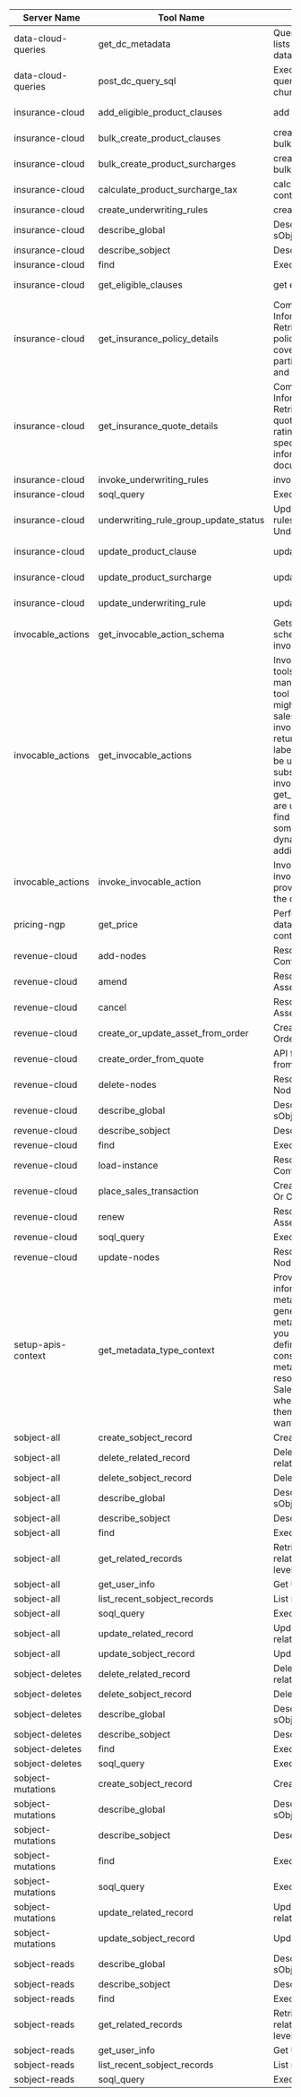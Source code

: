 | Server Name | Tool Name | Tool Description | Endpoint |
|-------------|-----------|------------------|----------|
| data-cloud-queries | get_dc_metadata | Query the metadata API to lists all entities in the dataspace. | /ssot/metadata |
| data-cloud-queries | post_dc_query_sql | Execute a Data Cloud SQL query, returning the first chunk of data and metadata | /ssot/query-sql |
| insurance-cloud | add_eligible_product_clauses | add eligible product clauses | /connect/insurance/product-clauses/add-eligible-product-clauses |
| insurance-cloud | bulk_create_product_clauses | create product clauses in bulk | /connect/insurance/product-clauses/bulk |
| insurance-cloud | bulk_create_product_surcharges | create product surcharges in bulk | /connect/insurance/product-surcharges/bulk |
| insurance-cloud | calculate_product_surcharge_tax | calculate tax on a quote or a context | /connect/insurance/product-surcharges/tax-calculation |
| insurance-cloud | create_underwriting_rules | create underwriting rules | /connect/insurance/underwriting-rules |
| insurance-cloud | describe_global | Describe Global (List all sObjects) | /sobjects |
| insurance-cloud | describe_sobject | Describe sObject | /sobjects/{sobject-name}/describe |
| insurance-cloud | find | Execute a SOSL search | /search |
| insurance-cloud | get_eligible_clauses | get eligible clauses | /connect/insurance/product-clauses/eligible-product-clauses |
| insurance-cloud | get_insurance_policy_details | Comprehensive Policy Information Retrieval - Retrieves complete insurance policy information including coverage details, participants, billing history, and transaction records | /connect/insurance/policies/{policyId} |
| insurance-cloud | get_insurance_quote_details | Comprehensive Quote Information Retrieval - Retrieves complete insurance quote information including rating details, coverage specifications, participant information, and documentation | /connect/insurance/quotes/{quoteId} |
| insurance-cloud | invoke_underwriting_rules | invoke underwriting rules | /connect/insurance/underwriting-rules/invoke |
| insurance-cloud | soql_query | Execute SOQL Query | /query |
| insurance-cloud | underwriting_rule_group_update_status | Updates the status of the ruleset backing the specified Underwriting Rule Group | /connect/insurance/underwriting-rule-group-status/{uwrGroupId} |
| insurance-cloud | update_product_clause | update a product clause | /connect/insurance/product-clauses/{productClauseId} |
| insurance-cloud | update_product_surcharge | update a product surcharge | /connect/insurance/product-surcharges/{productSurchargeId} |
| insurance-cloud | update_underwriting_rule | update an underwriting rule | /connect/insurance/underwriting-rules/{underwritingRuleId} |
| invocable_actions | get_invocable_action_schema | Gets the input and output schema for a specific invocable action. | /invocableactions/{id} |
| invocable_actions | get_invocable_actions | Invocable Actions are tools/functions that abstract many functionalities. Use this tool to explore what actions might be present in your salesforce org. Gets all invocable actions, each returned item contains id and label. The returned Id should be used as is when subsequent tools such as invoke_invocable_action and get_invocable_action_schema are used. When you don't find a mcp tool to achieve something, use this tool to dynamically discover additional capabilities. | /invocableactions |
| invocable_actions | invoke_invocable_action | Invokes the specified invocable action with the provided input and returns the output. | /invocableactions/{id}/invocations |
| pricing-ngp | get_price | Perform pricing using input data mapped to a pricing context and procedure. | /connect/core-pricing/pricing |
| revenue-cloud | add-nodes | Resource for the Add Nodes Configurator API | /connect/cpq/configurator/actions/add-nodes |
| revenue-cloud | amend | Resource for the Amend Asset API | /connect/revenue-management/assets/actions/amend |
| revenue-cloud | cancel | Resource for the Cancel Asset API | /connect/revenue-management/assets/actions/cancel |
| revenue-cloud | create_or_update_asset_from_order | Create or Update Assets from Order | /actions/standard/createOrUpdateAssetFromOrder |
| revenue-cloud | create_order_from_quote | API for creating an Order from Quote | /actions/standard/createOrderFromQuote |
| revenue-cloud | delete-nodes | Resource for the Delete Nodes Configurator API | /connect/cpq/configurator/actions/delete-nodes |
| revenue-cloud | describe_global | Describe Global (List all sObjects) | /sobjects |
| revenue-cloud | describe_sobject | Describe sObject | /sobjects/{sobject-name}/describe |
| revenue-cloud | find | Execute a SOSL search | /search |
| revenue-cloud | load-instance | Resource for the Load Configuration Instance API | /connect/cpq/configurator/actions/load-instance |
| revenue-cloud | place_sales_transaction | Create or Update RLM Quote Or Order | /connect/rev/sales-transaction/actions/place |
| revenue-cloud | renew | Resource for the Renew Asset API | /connect/revenue-management/assets/actions/renew |
| revenue-cloud | soql_query | Execute SOQL Query | /query |
| revenue-cloud | update-nodes | Resource for the Update Nodes Configurator API | /connect/cpq/configurator/actions/update-nodes |
| setup-apis-context | get_metadata_type_context | Provides contextual information about Salesforce metadata types to help generate accurate Salesforce metadata files. This tool gives you complete field definitions, valid values, constraints, and examples for metadata types. It is a useful resource for creating valid Salesforce metadata files when you need to generate them programmatically, or want to ensure accuracy. | /metadatamcp/{metadataTypeName} |
| sobject-all | create_sobject_record | Create a record for sObject | /sobjects/{sobject-name} |
| sobject-all | delete_related_record | Delete a related record via relationship traversal | /sobjects/{sobject-name}/{id}/{relationship-path} |
| sobject-all | delete_sobject_record | Delete a record for sObject | /sobjects/{sobject-name}/{id} |
| sobject-all | describe_global | Describe Global (List all sObjects) | /sobjects |
| sobject-all | describe_sobject | Describe sObject | /sobjects/{sobject-name}/describe |
| sobject-all | find | Execute a SOSL search | /search |
| sobject-all | get_related_records | Retrieve related records via relationship traversal (multi-level) | /sobjects/{sobject-name}/{id}/{relationship-path} |
| sobject-all | get_user_info | Get User Info | /chatter/users/me |
| sobject-all | list_recent_sobject_records | List records for sObject | /sobjects/{sobject-name} |
| sobject-all | soql_query | Execute SOQL Query | /query |
| sobject-all | update_related_record | Update a related record via relationship traversal | /sobjects/{sobject-name}/{id}/{relationship-path} |
| sobject-all | update_sobject_record | Update a record for sObject | /sobjects/{sobject-name}/{id} |
| sobject-deletes | delete_related_record | Delete a related record via relationship traversal | /sobjects/{sobject-name}/{id}/{relationship-path} |
| sobject-deletes | delete_sobject_record | Delete a record for sObject | /sobjects/{sobject-name}/{id} |
| sobject-deletes | describe_global | Describe Global (List all sObjects) | /sobjects |
| sobject-deletes | describe_sobject | Describe sObject | /sobjects/{sobject-name}/describe |
| sobject-deletes | find | Execute a SOSL search | /search |
| sobject-deletes | soql_query | Execute SOQL Query | /query |
| sobject-mutations | create_sobject_record | Create a record for sObject | /sobjects/{sobject-name} |
| sobject-mutations | describe_global | Describe Global (List all sObjects) | /sobjects |
| sobject-mutations | describe_sobject | Describe sObject | /sobjects/{sobject-name}/describe |
| sobject-mutations | find | Execute a SOSL search | /search |
| sobject-mutations | soql_query | Execute SOQL Query | /query |
| sobject-mutations | update_related_record | Update a related record via relationship traversal | /sobjects/{sobject-name}/{id}/{relationship-path} |
| sobject-mutations | update_sobject_record | Update a record for sObject | /sobjects/{sobject-name}/{id} |
| sobject-reads | describe_global | Describe Global (List all sObjects) | /sobjects |
| sobject-reads | describe_sobject | Describe sObject | /sobjects/{sobject-name}/describe |
| sobject-reads | find | Execute a SOSL search | /search |
| sobject-reads | get_related_records | Retrieve related records via relationship traversal (multi-level) | /sobjects/{sobject-name}/{id}/{relationship-path} |
| sobject-reads | get_user_info | Get User Info | /chatter/users/me |
| sobject-reads | list_recent_sobject_records | List records for sObject | /sobjects/{sobject-name} |
| sobject-reads | soql_query | Execute SOQL Query | /query |
